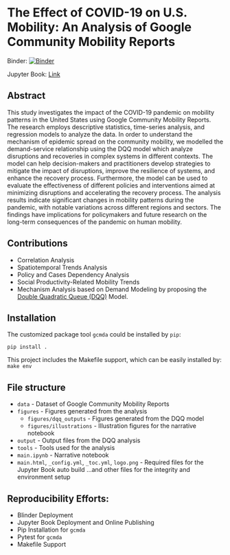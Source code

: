 # The Effect of COVID-19 on U.S. Mobility: An Analysis of Google Community Mobility Reports
Binder: [![Binder](https://mybinder.org/badge_logo.svg)](https://mybinder.org/v2/gh/UCB-stat-159-s23/project-Group24.git/gh-pages)

Jupyter Book: [Link](https://ucb-stat-159-s23.github.io/project-Group24/main.html)

## Abstract
This study investigates the impact of the COVID-19 pandemic on mobility patterns in the United States using Google Community Mobility Reports. The research employs descriptive statistics, time-series analysis, and regression models to analyze the data. In order to understand the mechanism of epidemic spread on the community mobility, we modelled the demand-service relationship using the DQQ model which analyze disruptions and recoveries in complex systems in different contexts. The model can help decision-makers and practitioners develop strategies to mitigate the impact of disruptions, improve the resilience of systems, and enhance the recovery process. Furthermore, the model can be used to evaluate the effectiveness of different policies and interventions aimed at minimizing disruptions and accelerating the recovery process. The analysis results indicate significant changes in mobility patterns during the pandemic, with notable variations across different regions and sectors. The findings have implications for policymakers and future research on the long-term consequences of the pandemic on human mobility.

## Contributions
* Correlation Analysis
* Spatiotemporal Trends Analysis
* Policy and Cases Dependency Analysis
* Social Productivity-Related Mobility Trends
* Mechanism Analysis based on Demand Modeling by proposing the [Double Quadratic Queue (DQQ)](https://github.com/UCB-stat-159-s23/project-Group24/blob/main/Appendix%20A%20-%20DQQ.pdf) Model.

## Installation
The customized package tool `gcmda` could be installed by `pip`:

`pip install .`

This project includes the Makefile support, which can be easily installed by:
`make env`

## File structure
* `data` - Dataset of Google Community Mobility Reports
* `figures` - Figures generated from the analysis
  * `figures/dqq_outputs` - Figures generated from the DQQ model
  *  `figures/illustrations` - Illustration figures for the narrative notebook
* `output` - Output files from the DQQ analysis
* `tools` - Tools used for the analysis
* `main.ipynb` - Narrative notebook
* `main.html`, `_config.yml`, `_toc.yml`, `logo.png` - Required files for the Jupyter Book auto build
...and other files for the integrity and environment setup

## Reproducibility Efforts:

* Blinder Deployment
* Jupyter Book Deployment and Online Publishing
* Pip Installation for `gcmda`
* Pytest for `gcmda`
* Makefile Support
